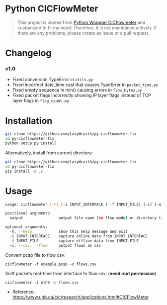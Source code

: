 # Python CICFlowMeter

> This project is cloned from [Python Wrapper CICflowmeter](https://gitlab.com/hieulw/cicflowmeter) and customized to fit my need. Therefore, it is not maintained actively. If there are any problems, please create an issue or a pull request.  

# Changelog
### v1.0
- Fixed conversion TypeError in `utils.py`
- Fixed incorrect date_time cast that causes TypeError in `packet_time.py`
- Fixed empty sequence in min() causing errors in `flow_bytes.py`
- Fixed packet flags incorrectly showing IP layer flags instead of TCP layer flags in `flag_count.py`

# Installation
```sh
git clone https://github.com/LazyWraith/py-cicflowmeter-fix
cd py-cicflowmeter-fix
python setup.py install
```

Alternatively, install from current directory:
```sh
git clone https://github.com/LazyWraith/py-cicflowmeter-fix
cd py-cicflowmeter-fix
pip install -e ./
```

# Usage
```sh
usage: cicflowmeter [-h] (-i INPUT_INTERFACE | -f INPUT_FILE) [-c] [-u URL_MODEL] output

positional arguments:
  output                output file name (in flow mode) or directory (in sequence mode)

optional arguments:
  -h, --help            show this help message and exit
  -i INPUT_INTERFACE    capture online data from INPUT_INTERFACE
  -f INPUT_FILE         capture offline data from INPUT_FILE
  -c, --csv, --flow     output flows as csv
```

Convert pcap file to flow csv:

```
cicflowmeter -f example.pcap -c flows.csv
```

Sniff packets real-time from interface to flow csv: (**need root permission**)

```
cicflowmeter -i eth0 -c flows.csv
```

- Reference: https://www.unb.ca/cic/research/applications.html#CICFlowMeter
